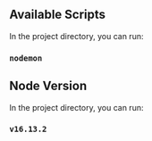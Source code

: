 ## Available Scripts

In the project directory, you can run:

### `nodemon`

## Node Version

In the project directory, you can run:

### `v16.13.2`